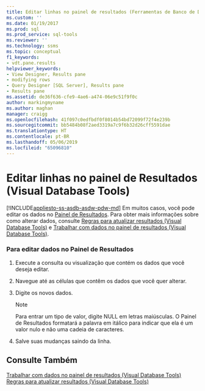 ```yaml
---
title: Editar linhas no painel de resultados (Ferramentas de Banco de Dados Visual) | Microsoft Docs
ms.custom: ''
ms.date: 01/19/2017
ms.prod: sql
ms.prod_service: sql-tools
ms.reviewer: ''
ms.technology: ssms
ms.topic: conceptual
f1_keywords:
- vdt.pane.results
helpviewer_keywords:
- View Designer, Results pane
- modifying rows
- Query Designer [SQL Server], Results pane
- Results pane
ms.assetid: de36f636-cfe9-4ae6-a474-06e9c51f9f0c
author: markingmyname
ms.author: maghan
manager: craigg
ms.openlocfilehash: 41f097c0edfbdf0f8014b54bd72099f72f4e239b
ms.sourcegitcommit: bb5484b08f2aed3319a7c9f6b32d26cff5591dae
ms.translationtype: HT
ms.contentlocale: pt-BR
ms.lasthandoff: 05/06/2019
ms.locfileid: "65096810"
---
```

# <a name="edit-rows-in-the-results-pane-visual-database-tools"></a>Editar linhas no painel de Resultados (Visual Database Tools)
[!INCLUDE[appliesto-ss-asdb-asdw-pdw-md](../../includes/appliesto-ss-asdb-asdw-pdw-md.md)]
Em muitos casos, você pode editar os dados no [Painel de Resultados](../../ssms/visual-db-tools/results-pane-visual-database-tools.md). Para obter mais informações sobre como alterar dados, consulte [Regras para atualizar resultados &#40;Visual Database Tools&#41;](../../ssms/visual-db-tools/rules-for-updating-results-visual-database-tools.md) e [Trabalhar com dados no painel de resultados &#40;Visual Database Tools&#41;](../../ssms/visual-db-tools/work-with-data-in-the-results-pane-visual-database-tools.md).  
  
### <a name="to-edit-data-in-the-results-pane"></a>Para editar dados no Painel de Resultados  
  
1.  Execute a consulta ou visualização que contém os dados que você deseja editar.  
  
2.  Navegue até as células que contêm os dados que você quer alterar.  
  
3.  Digite os novos dados.  
  
    > [!NOTE]  
    > Para entrar um tipo de valor, digite NULL em letras maiúsculas. O Painel de Resultados formatará a palavra em itálico para indicar que ela é um valor nulo e não uma cadeia de caracteres.  
  
4.  Salve suas mudanças saindo da linha.  
  
## <a name="see-also"></a>Consulte Também  
[Trabalhar com dados no painel de resultados &#40;Visual Database Tools&#41;](../../ssms/visual-db-tools/work-with-data-in-the-results-pane-visual-database-tools.md)  
[Regras para atualizar resultados &#40;Visual Database Tools&#41;](../../ssms/visual-db-tools/rules-for-updating-results-visual-database-tools.md)  
  
